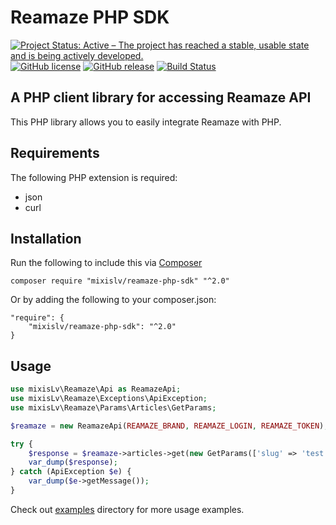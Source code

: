 # Reamaze PHP SDK

[![Project Status: Active – The project has reached a stable, usable state and is being actively developed.](https://www.repostatus.org/badges/latest/active.svg)](https://www.repostatus.org/#active)
[![GitHub license](https://img.shields.io/github/license/mixisLv/reamaze-php-sdk.svg)](https://github.com/mixisLv/reamaze-php-sdk/blob/master/LICENSE)
[![GitHub release](https://img.shields.io/github/release/mixisLv/reamaze-php-sdk.svg)]()
[![Build Status](https://travis-ci.org/mixisLv/reamaze-php-sdk.svg?branch=master)](https://travis-ci.org/mixisLv/reamaze-php-sdk)

## A PHP client library for accessing Reamaze API

This PHP library allows you to easily integrate Reamaze with PHP.

## Requirements

The following PHP extension is required:

* json
* curl

## Installation

Run the following to include this via [Composer](https://packagist.org/packages/mixislv/reamaze-php-sdk)

    composer require "mixislv/reamaze-php-sdk" "^2.0"

Or by adding the following to your composer.json:

    "require": {
        "mixislv/reamaze-php-sdk": "^2.0"
    }

## Usage

```php
use mixisLv\Reamaze\Api as ReamazeApi;
use mixisLv\Reamaze\Exceptions\ApiException;
use mixisLv\Reamaze\Params\Articles\GetParams;

$reamaze = new ReamazeApi(REAMAZE_BRAND, REAMAZE_LOGIN, REAMAZE_TOKEN);

try {
    $response = $reamaze->articles->get(new GetParams(['slug' => 'test']));
    var_dump($response);
} catch (ApiException $e) {
    var_dump($e->getMessage());
}
```

Check out [examples](./examples) directory for more usage examples.
